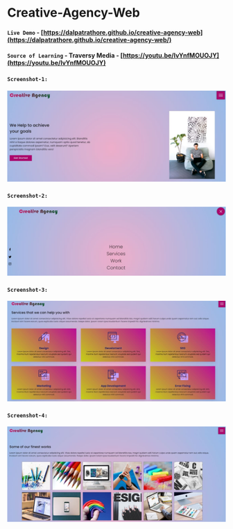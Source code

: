 # Creative-Agency-Web

#### `Live Demo` - [https://dalpatrathore.github.io/creative-agency-web](https://dalpatrathore.github.io/creative-agency-web/)
#### `Source of Learning` - **Traversy Media** - [https://youtu.be/lvYnfMOUOJY](https://youtu.be/lvYnfMOUOJY)


#### `Screenshot-1:`

![Web-screenshot](https://github.com/DalpatRathore/Creative-Agency-Web/blob/main/images/screen-1.jpg)

#### `Screenshot-2:`

![Web-screenshot](https://github.com/DalpatRathore/Creative-Agency-Web/blob/main/images/screen-2.jpg)

#### `Screenshot-3:`

![Web-screenshot](https://github.com/DalpatRathore/Creative-Agency-Web/blob/main/images/screen-3.jpg)

#### `Screenshot-4:`

![Web-screenshot](https://github.com/DalpatRathore/Creative-Agency-Web/blob/main/images/screen-4.jpg)